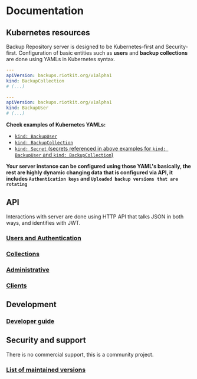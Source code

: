 Documentation
=============

Kubernetes resources
--------------------

Backup Repository server is designed to be Kubernetes-first and Security-first.
Configuration of basic entities such as **users** and **backup collections** are done using YAMLs in Kubernetes syntax.

```yaml
---
apiVersion: backups.riotkit.org/v1alpha1
kind: BackupCollection
# (...)

---
apiVersion: backups.riotkit.org/v1alpha1
kind: BackupUser
# (...)
```

**Check examples of Kubernetes YAMLs:**

- [`kind: BackupUser`](examples/user.yaml)
- [`kind: BackupCollection`](examples/collection.yaml)
- [`kind: Secret` (secrets referenced in above examples for `kind: BackupUser` and `kind: BackupCollection`)](examples/secret.yaml)

**Your server instance can be configured using those YAML's basically, the rest are highly dynamic changing data that is configured via API, it includes `Authentication keys` and `Uploaded backup versions that are rotating`**

API
---

Interactions with server are done using HTTP API that talks JSON in both ways, and identifies with JWT.

### [Users and Authentication](api/users/README.md)

### [Collections](api/collections/README.md)

### [Administrative](api/administrative/README.md)

### [Clients](./client.md)

Development
-----------

### [Developer guide](../CONTRIBUTING.md)

Security and support
--------------------

There is no commercial support, this is a community project.

### [List of maintained versions](../SECURITY.md)
